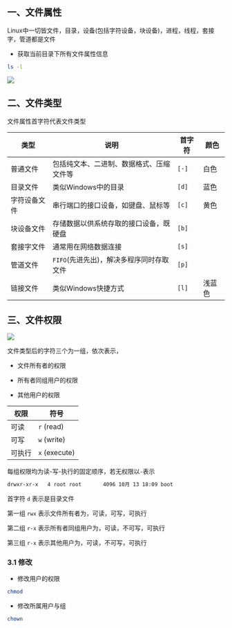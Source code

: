 <!--
 * @Description: 
 * @Version: 1.0
 * @Author: DaLao
 * @Email: dalao_li@163.com
 * @Date: 2021-10-16 23:41:23
 * @LastEditors: DaLao
 * @LastEditTime: 2022-03-24 23:14:42
-->


## 一、文件属性

Linux中一切皆文件，目录，设备(包括字符设备，块设备)，进程，线程，套接字，管道都是文件

- 获取当前目录下所有文件属性信息

```sh
ls -l
```

![](https://cdn.hurra.ltd/img/20220220145413.png)


## 二、文件类型


文件属性首字符代表文件类型

| 类型         | 说明                                     | 首字符 | 颜色   |
| ------------ | ---------------------------------------- | ------ | ------ |
| 普通文件     | 包括纯文本、二进制、数据格式、压缩文件等 | `[-]`  | 白色   |
| 目录文件     | 类似Windows中的目录                      | `[d]`  | 蓝色   |
| 字符设备文件 | 串行端口的接口设备，如键盘、鼠标等       | `[c]`  | 黄色   |
| 块设备文件   | 存储数据以供系统存取的接口设备，既硬盘   | `[b]`  |        |
| 套接字文件   | 通常用在网络数据连接                     | `[s]`  |        |
| 管道文件     | `FIFO`(先进先出)，解决多程序同时存取文件 | `[p]`  |        |
| 链接文件     | 类似Windows快捷方式                      | `[l]`  | 浅蓝色 |


## 三、文件权限

![](https://cdn.hurra.ltd/img/20220220172652.png)

文件类型后的字符三个为一组，依次表示，

- 文件所有者的权限

- 所有者同组用户的权限

- 其他用户的权限

| 权限   | 符号          |
| ------ | ------------- |
| 可读   | `r` (read)    |
| 可写   | `w` (write)   |
| 可执行 | `x` (execute) |


每组权限均为读-写-执行的固定顺序，若无权限以`-`表示

```sh
drwxr-xr-x   4 root root       4096 10月 13 18:09 boot
```

首字符 `d` 表示是目录文件

第一组 `rwx` 表示文件所有者为，可读，可写，可执行

第二组 `r-x` 表示所有者同组用户为，可读，不可写，可执行

第三组 `r-x` 表示其他用户为，可读，不可写，可执行


### 3.1 修改

- 修改用户的权限

```sh
chmod
```

- 修改所属用户与组

```sh
chown
```
